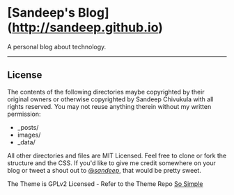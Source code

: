 # [Sandeep's Blog] (http://sandeep.github.io)

A personal blog about technology.
 
---

## License

The contents of the following directories maybe copyrighted by their original owners or otherwise copyrighted by Sandeep Chivukula with all rights reserved.  You may not reuse anything therein without my written permission:

* _posts/
* images/
* _data/

All other directories and files are MIT Licensed. Feel free to clone or fork the structure and the CSS.
If you'd like to give me credit somewhere on your blog or tweet a shout out to [@_sandeep_](https://twitter.com/_sandeep), that would be pretty sweet.

The Theme is GPLv2 Licensed - Refer to the Theme Repo [So Simple](https://github.com/mmistakes/so-simple-theme)
